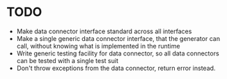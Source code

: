 TODO
====

- Make data connector interface standard across all interfaces
- Make a single generic data connector interface, that the generator can call, without knowing what is implemented in the runtime
- Write generic testing facility for data connector, so all data connectors can be tested with a single test suit
- Don't throw exceptions from the data connector, return error instead.
